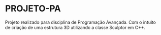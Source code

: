 # PROJETO-PA


Projeto realizado para disciplina de Programação Avançada. Com o intuito de criação de uma estrutura 3D utilizando a classe Sculptor em C++.

